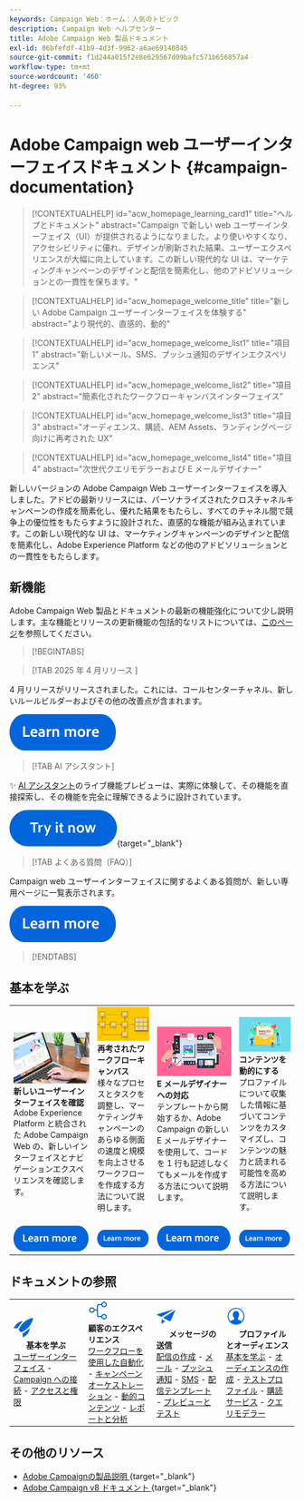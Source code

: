 ```yaml
---
keywords: Campaign Web：ホーム：人気のトピック
description: Campaign Web ヘルプセンター
title: Adobe Campaign Web 製品ドキュメント
exl-id: 86bfefdf-41b9-4d3f-9962-a6ae69140845
source-git-commit: f1d244a015f2e8e629567d09bafc571b656857a4
workflow-type: tm+mt
source-wordcount: '460'
ht-degree: 93%

---
```


# Adobe Campaign web ユーザーインターフェイスドキュメント {#campaign-documentation}

>[!CONTEXTUALHELP]
>id="acw_homepage_learning_card1"
>title="ヘルプとドキュメント"
>abstract="Campaign で新しい web ユーザーインターフェイス（UI）が提供されるようになりました。より使いやすくなり、アクセシビリティに優れ、デザインが刷新された結果、ユーザーエクスペリエンスが大幅に向上しています。この新しい現代的な UI は、マーケティングキャンペーンのデザインと配信を簡素化し、他のアドビソリューションとの一貫性を保ちます。"

>[!CONTEXTUALHELP]
>id="acw_homepage_welcome_title"
>title="新しい Adobe Campaign ユーザーインターフェイスを体験する"
>abstract="より現代的、直感的、動的"

>[!CONTEXTUALHELP]
>id="acw_homepage_welcome_list1"
>title="項目 1"
>abstract="新しいメール、SMS、プッシュ通知のデザインエクスペリエンス"

>[!CONTEXTUALHELP]
>id="acw_homepage_welcome_list2"
>title="項目 2"
>abstract="簡素化されたワークフローキャンバスインターフェイス"

>[!CONTEXTUALHELP]
>id="acw_homepage_welcome_list3"
>title="項目 3"
>abstract="オーディエンス、購読、AEM Assets、ランディングページ向けに再考された UX"

>[!CONTEXTUALHELP]
>id="acw_homepage_welcome_list4"
>title="項目 4"
>abstract="次世代クエリモデラーおよび E メールデザイナー"


新しいバージョンの Adobe Campaign Web ユーザーインターフェイスを導入しました。アドビの最新リリースには、パーソナライズされたクロスチャネルキャンペーンの作成を簡素化し、優れた結果をもたらし、すべてのチャネル間で競争上の優位性をもたらすように設計された、直感的な機能が組み込まれています。この新しい現代的な UI は、マーケティングキャンペーンのデザインと配信を簡素化し、Adobe Experience Platform などの他のアドビソリューションとの一貫性をもたらします。

## 新機能

Adobe Campaign Web 製品とドキュメントの最新の機能強化について少し説明します。主な機能とリリースの更新機能の包括的なリストについては、[このページ](rn/whats-new.md)を参照してください。

>[!BEGINTABS]


>[!TAB 2025 年 4 月リリース ]

4 月リリースがリリースされました。これには、コールセンターチャネル、新しいルールビルダーおよびその他の改善点が含まれます。

[![「詳細情報」ボタン](assets/do-not-localize/learn-more-button.svg)](../v8/rn/release-notes.md)


>[!TAB AI アシスタント]

✨ [AI アシスタント](../v8/email/generative-gs.md)のライブ機能プレビューは、実際に体験して、その機能を直接探索し、その機能を完全に理解できるように設計されています。

[![ 「詳細情報」ボタン ](assets/do-not-localize/try-it-button.svg)](https://experienceleague.adobe.com/ja/apps/journey-optimizer/ai-assistant-content-accelerator){target="_blank"}

>[!TAB よくある質問（FAQ）]

Campaign web ユーザーインターフェイスに関するよくある質問が、新しい専用ページに一覧表示されます。

[![「詳細情報」ボタン](assets/do-not-localize/learn-more-button.svg)](get-started/faq.md)


>[!ENDTABS]

## 基本を学ぶ

<table style="table-layout:fixed">
  <tr style="border: 0;">
    <td>
    <a href="get-started/user-interface.md"><img src="assets/do-not-localize/menu-ui.jpeg"></a>
    <div><strong>新しいユーザーインターフェイスを確認</strong><br/>Adobe Experience Platform と統合された Adobe Campaign Web の、新しいインターフェイスとナビゲーションエクスペリエンスを確認します。</div>
    </td>
    <td>
    <a href="workflows/gs-workflows.md"><img src="assets/do-not-localize/menu-workflows.jpeg"></a>
    <div><strong>再考されたワークフローキャンバス</strong><br/>様々なプロセスとタスクを調整し、マーケティングキャンペーンのあらゆる側面の速度と規模を向上させるワークフローを作成する方法について説明します。</div><br/>
    </td>
    <td>
    <a href="email/get-started-email-designer.md"><img src="assets/do-not-localize/menu-email.png"></a>
    <div><strong>E メールデザイナーへの対応</strong><br/>テンプレートから開始するか、Adobe Campaign の新しい E メールデザイナーを使用して、コードを 1 行も記述しなくてもメールを作成する方法について説明します。
    </div></td>
    <td>
    <a href="personalization/gs-personalization.md"><img src="assets/do-not-localize/menu-dynamic.png"></a>
    <div><strong>コンテンツを動的にする</strong><br/>プロファイルについて収集した情報に基づいてコンテンツをカスタマイズし、コンテンツの魅力と読まれる可能性を高める方法について説明します。</div>
    </td>
  </tr>
  <tr style="border: 0;">
    <td align="center"><a href="get-started/user-interface.md"><img src="assets/do-not-localize/learn-more-button.svg"></a></td>
    <td align="center"><a href="workflows/gs-workflows.md"><img src="assets/do-not-localize/learn-more-button.svg"></a></td>
    <td align="center"><a href="email/get-started-email-designer.md"><img src="assets/do-not-localize/learn-more-button.svg"></a></td>
    <td align="center"><a href="personalization/gs-personalization.md"><img src="assets/do-not-localize/learn-more-button.svg"></a></td>
    </tr>
</table>

## ドキュメントの参照

<table style="table-layout:auto">
  <tr style="border: 0;">
    <td>
      <img src="assets/do-not-localize/icon-start.svg" width="35px">
    <br/>
      <strong>基本を学ぶ</strong><br/><a href="get-started/user-interface.md">ユーザーインターフェイス</a> - <a href="get-started/connect-to-campaign.md">Campaign への接続</a> - <a href="get-started/permissions.md">アクセスと権限</a>
    </td>
    <td>
      <img src="assets/do-not-localize/icon-experience.svg" width="35px">
    <br/>
      <strong>顧客のエクスペリエンス</strong><br/><a href="workflows/gs-workflows.md" target="_blank">ワークフローを使用した自動化</a> - <a href="campaigns/gs-campaigns.md" target="_blank">キャンペーンオーケストレーション</a> - <a href="personalization/gs-personalization.md">動的コンテンツ</a> - <a href="reporting/gs-reports.md">レポートと分析</a>
    </td>
    <td>
      <img src="assets/do-not-localize/icon-message.svg" width="35px">
    <br/>
      <strong>メッセージの送信</strong><br/><a href="msg/gs-deliveries.md">配信の作成</a> - <a href="email/create-email.md">メール</a> - <a href="push/gs-push.md">プッシュ通知</a> - <a href="sms/gs-sms.md">SMS</a> - <a href="msg/delivery-template.md">配信テンプレート</a> - <a href="preview-test/preview-test.md">プレビューとテスト</a> 
    </td>
    <td>
      <img src="assets/do-not-localize/icon_profile.svg" width="35px">
    <br/>
      <strong>プロファイルとオーディエンス</strong><br/><a href="audience/gs-audiences-recipients.md">基本を学ぶ</a> - <a href="audience/create-audience.md">オーディエンスの作成</a> - <a href="audience/test-profiles.md">テストプロファイル</a> - <a href="audience/manage-services.md">購読サービス</a> - <a href="query/query-modeler-overview.md">クエリモデラー</a>
    </td>
  </tr>
</table>

## その他のリソース

* [Adobe Campaignの製品説明 ](https://helpx.adobe.com/jp/legal/product-descriptions/adobe-campaign-managed-cloud-services.html){target="_blank"}
* [Adobe Campaign v8 ドキュメント ](https://experienceleague.adobe.com/docs/campaign-v8.html?lang=ja){target="_blank"}